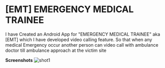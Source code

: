 # <b>[EMT]</b> EMERGENCY MEDICAL TRAINEE
I have Created an Android App for "EMERGENCY MEDICAL TRAINEE" aka [EMT] which I have developed video calling feature. So that when any medical Emergency occur another person can video call with ambulance doctor till ambulance approach at the victim site

<b>Screenshots</b>
<img src="screenshots\shot0" alt="shot1">
